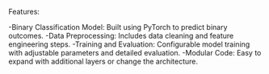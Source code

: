 Features:

-Binary Classification Model: Built using PyTorch to predict binary outcomes.
-Data Preprocessing: Includes data cleaning and feature engineering steps.
-Training and Evaluation: Configurable model training with adjustable parameters and detailed evaluation.
-Modular Code: Easy to expand with additional layers or change the architecture.
